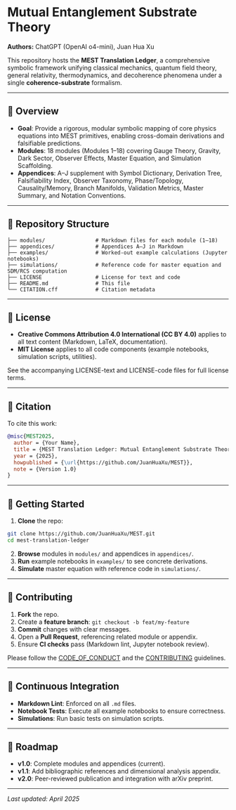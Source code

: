 # Mutual Entanglement Substrate Theory

**Authors:** ChatGPT (OpenAI o4-mini), Juan Hua Xu

This repository hosts the **MEST Translation Ledger**, a comprehensive symbolic framework unifying classical mechanics, quantum field theory, general relativity, thermodynamics, and decoherence phenomena under a single **coherence-substrate** formalism.

---

## 📖 Overview
- **Goal**: Provide a rigorous, modular symbolic mapping of core physics equations into MEST primitives, enabling cross-domain derivations and falsifiable predictions.  
- **Modules**: 18 modules (Modules 1–18) covering Gauge Theory, Gravity, Dark Sector, Observer Effects, Master Equation, and Simulation Scaffolding.  
- **Appendices**: A–J supplement with Symbol Dictionary, Derivation Tree, Falsifiability Index, Observer Taxonomy, Phase/Topology, Causality/Memory, Branch Manifolds, Validation Metrics, Master Summary, and Notation Conventions.

---

## 📂 Repository Structure
```
├── modules/                # Markdown files for each module (1–18)
├── appendices/             # Appendices A–J in Markdown
├── examples/               # Worked-out example calculations (Jupyter notebooks)
├── simulations/            # Reference code for master equation and SDM/RCS computation
├── LICENSE                 # License for text and code
├── README.md               # This file
└── CITATION.cff            # Citation metadata
```

---

## 📜 License
- **Creative Commons Attribution 4.0 International (CC BY 4.0)** applies to all text content (Markdown, LaTeX, documentation).
- **MIT License** applies to all code components (example notebooks, simulation scripts, utilities).

See the accompanying LICENSE-text and LICENSE-code files for full license terms.

---

## 📢 Citation
To cite this work:
```bibtex
@misc{MEST2025,
  author = {Your Name},
  title = {MEST Translation Ledger: Mutual Entanglement Substrate Theory},
  year = {2025},
  howpublished = {\url{https://github.com/JuanHuaXu/MEST}},
  note = {Version 1.0}
}
```

---

## 🚀 Getting Started
1. **Clone** the repo:  
```bash
git clone https://github.com/JuanHuaXu/MEST.git
cd mest-translation-ledger
```
2. **Browse** modules in `modules/` and appendices in `appendices/`.  
3. **Run** example notebooks in `examples/` to see concrete derivations.  
4. **Simulate** master equation with reference code in `simulations/`.

---

## 🤝 Contributing
1. **Fork** the repo.  
2. Create a **feature branch**: `git checkout -b feat/my-feature`  
3. **Commit** changes with clear messages.  
4. Open a **Pull Request**, referencing related module or appendix.  
5. Ensure **CI checks** pass (Markdown lint, Jupyter notebook review).  

Please follow the [CODE_OF_CONDUCT](CODE_OF_CONDUCT.md) and the [CONTRIBUTING](CONTRIBUTING.md) guidelines.

---

## 🧪 Continuous Integration
- **Markdown Lint**: Enforced on all `.md` files.  
- **Notebook Tests**: Execute all example notebooks to ensure correctness.  
- **Simulations**: Run basic tests on simulation scripts.

---

## 🎯 Roadmap
- **v1.0**: Complete modules and appendices (current).  
- **v1.1**: Add bibliographic references and dimensional analysis appendix.  
- **v2.0**: Peer-reviewed publication and integration with arXiv preprint.

---

_Last updated: April 2025_

